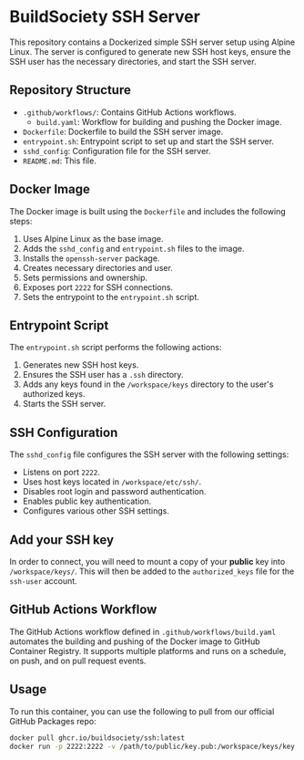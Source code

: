 # BuildSociety SSH Server

This repository contains a Dockerized simple SSH server setup using Alpine Linux. The server is configured to generate new SSH host keys, ensure the SSH user has the necessary directories, and start the SSH server.

## Repository Structure

- `.github/workflows/`: Contains GitHub Actions workflows.
  - `build.yaml`: Workflow for building and pushing the Docker image.
- `Dockerfile`: Dockerfile to build the SSH server image.
- `entrypoint.sh`: Entrypoint script to set up and start the SSH server.
- `sshd_config`: Configuration file for the SSH server.
- `README.md`: This file.

## Docker Image

The Docker image is built using the `Dockerfile` and includes the following steps:
1. Uses Alpine Linux as the base image.
2. Adds the `sshd_config` and `entrypoint.sh` files to the image.
3. Installs the `openssh-server` package.
4. Creates necessary directories and user.
5. Sets permissions and ownership.
6. Exposes port `2222` for SSH connections.
7. Sets the entrypoint to the `entrypoint.sh` script.

## Entrypoint Script

The `entrypoint.sh` script performs the following actions:
1. Generates new SSH host keys.
2. Ensures the SSH user has a `.ssh` directory.
3. Adds any keys found in the `/workspace/keys` directory to the user's authorized keys.
4. Starts the SSH server.

## SSH Configuration

The `sshd_config` file configures the SSH server with the following settings:
- Listens on port `2222`.
- Uses host keys located in `/workspace/etc/ssh/`.
- Disables root login and password authentication.
- Enables public key authentication.
- Configures various other SSH settings.

## Add your SSH key

In order to connect, you will need to mount a copy of your **public** key into `/workspace/keys/`. This will then be added to the `authorized_keys` file for the `ssh-user` account.

## GitHub Actions Workflow

The GitHub Actions workflow defined in `.github/workflows/build.yaml` automates the building and pushing of the Docker image to GitHub Container Registry. It supports multiple platforms and runs on a schedule, on push, and on pull request events.

## Usage

To run this container, you can use the following to pull from our official GitHub Packages repo:

```sh
docker pull ghcr.io/buildsociety/ssh:latest
docker run -p 2222:2222 -v /path/to/public/key.pub:/workspace/keys/key.pub ghcr.io/buildsociety/ssh:latest